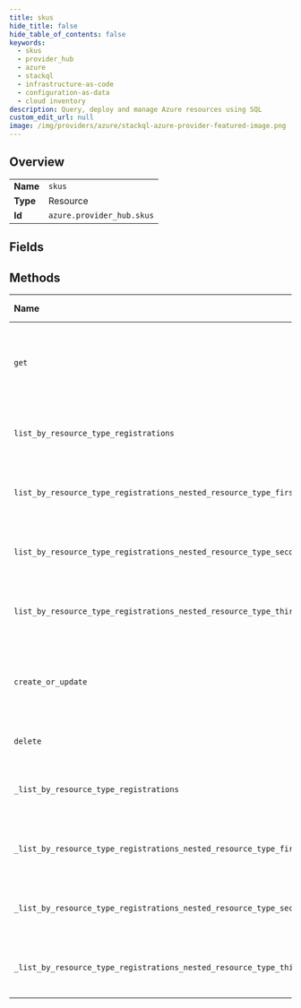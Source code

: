 ```yaml
---
title: skus
hide_title: false
hide_table_of_contents: false
keywords:
  - skus
  - provider_hub
  - azure    
  - stackql
  - infrastructure-as-code
  - configuration-as-data
  - cloud inventory
description: Query, deploy and manage Azure resources using SQL
custom_edit_url: null
image: /img/providers/azure/stackql-azure-provider-featured-image.png
---
```

  
    

## Overview
<table><tbody>
<tr><td><b>Name</b></td><td><code>skus</code></td></tr>
<tr><td><b>Type</b></td><td>Resource</td></tr>
<tr><td><b>Id</b></td><td><code>azure.provider_hub.skus</code></td></tr>
</tbody></table>

## Fields
## Methods
| Name | Accessible by | Required Params | Description |
|:-----|:--------------|:----------------|:------------|
| `get` | `SELECT` | `providerNamespace, resourceType, sku, subscriptionId` | Gets the sku details for the given resource type and sku name. |
| `list_by_resource_type_registrations` | `SELECT` | `providerNamespace, resourceType, subscriptionId` | Gets the list of skus for the given resource type. |
| `list_by_resource_type_registrations_nested_resource_type_first` | `SELECT` | `nestedResourceTypeFirst, providerNamespace, resourceType, subscriptionId` | Gets the list of skus for the given resource type. |
| `list_by_resource_type_registrations_nested_resource_type_second` | `SELECT` | `nestedResourceTypeFirst, nestedResourceTypeSecond, providerNamespace, resourceType, subscriptionId` | Gets the list of skus for the given resource type. |
| `list_by_resource_type_registrations_nested_resource_type_third` | `SELECT` | `nestedResourceTypeFirst, nestedResourceTypeSecond, nestedResourceTypeThird, providerNamespace, resourceType, subscriptionId` | Gets the list of skus for the given resource type. |
| `create_or_update` | `INSERT` | `providerNamespace, resourceType, sku, subscriptionId` | Creates or updates the resource type skus in the given resource type. |
| `delete` | `DELETE` | `providerNamespace, resourceType, sku, subscriptionId` | Deletes a resource type sku. |
| `_list_by_resource_type_registrations` | `EXEC` | `providerNamespace, resourceType, subscriptionId` | Gets the list of skus for the given resource type. |
| `_list_by_resource_type_registrations_nested_resource_type_first` | `EXEC` | `nestedResourceTypeFirst, providerNamespace, resourceType, subscriptionId` | Gets the list of skus for the given resource type. |
| `_list_by_resource_type_registrations_nested_resource_type_second` | `EXEC` | `nestedResourceTypeFirst, nestedResourceTypeSecond, providerNamespace, resourceType, subscriptionId` | Gets the list of skus for the given resource type. |
| `_list_by_resource_type_registrations_nested_resource_type_third` | `EXEC` | `nestedResourceTypeFirst, nestedResourceTypeSecond, nestedResourceTypeThird, providerNamespace, resourceType, subscriptionId` | Gets the list of skus for the given resource type. |
